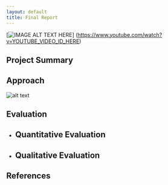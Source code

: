 ```yaml
---
layout: default
title: Final Report
---
```


[![IMAGE ALT TEXT HERE](https://img.youtube.com/vi/YOUTUBE_VIDEO_ID_HERE/0.jpg)]
(https://www.youtube.com/watch?v=YOUTUBE_VIDEO_ID_HERE)

## Project Summary


## Approach


![alt text](http://wx1.sinaimg.cn/mw690/74cf960cgy1fg396x3s5tj20m80chdge.jpg)


## Evaluation
- Quantitative Evaluation
  - 
 
- Qualitative Evaluation
  - 

## References


